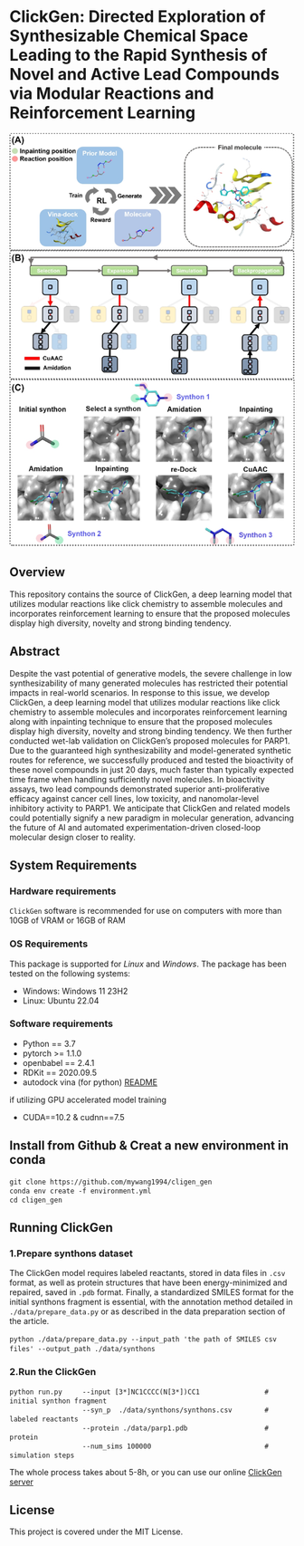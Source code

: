 # ClickGen: Directed Exploration of Synthesizable Chemical Space Leading to the Rapid Synthesis of Novel and Active Lead Compounds via Modular Reactions and Reinforcement Learning

![overview of the architecture of ClickGen](/images/figure.png)

## Overview
This repository contains the source of ClickGen, a deep learning model that utilizes modular reactions like click chemistry to assemble molecules and incorporates reinforcement learning to ensure that the proposed molecules display high diversity, novelty and strong binding tendency. 

## Abstract

Despite the vast potential of generative models, the severe challenge in low synthesizability of many generated molecules has restricted their potential impacts in real-world scenarios. In response to this issue, we develop ClickGen, a deep learning model that utilizes modular reactions like click chemistry to assemble molecules and incorporates reinforcement learning along with inpainting technique to ensure that the proposed molecules display high diversity, novelty and strong binding tendency. We then further conducted wet-lab validation on ClickGen’s proposed molecules for PARP1. Due to the guaranteed high synthesizability and model-generated synthetic routes for reference, we successfully produced and tested the bioactivity of these novel compounds in just 20 days, much faster than typically expected time frame when handling sufficiently novel molecules. In bioactivity assays, two lead compounds demonstrated superior anti-proliferative efficacy against cancer cell lines, low toxicity, and nanomolar-level inhibitory activity to PARP1. We anticipate that ClickGen and related models could potentially signify a new paradigm in molecular generation, advancing the future of AI and automated experimentation-driven closed-loop molecular design closer to reality.


## System Requirements

### Hardware requirements

`ClickGen` software is recommended for use on computers with more than 10GB of VRAM or 16GB of RAM

### OS Requirements
This package is supported for *Linux* and *Windows*. The package has been tested on the following systems:
+ Windows: Windows 11 23H2
+ Linux: Ubuntu 22.04

### Software requirements

- Python == 3.7
- pytorch >= 1.1.0
- openbabel == 2.4.1
- RDKit == 2020.09.5
- autodock vina (for python) [README](https://autodock-vina.readthedocs.io/en/latest/docking_python.html)


if utilizing GPU accelerated model training 
- CUDA==10.2 & cudnn==7.5 

## Install from Github & Creat a new environment in conda 
```
git clone https://github.com/mywang1994/cligen_gen
conda env create -f environment.yml
cd cligen_gen
```



## Running ClickGen
### 1.Prepare synthons dataset
The ClickGen model requires labeled reactants, stored in data files in `.csv` format, as well as protein structures that have been energy-minimized and repaired, saved in `.pdb` format. Finally, a standardized SMILES format for the initial synthons fragment is essential, with the annotation method detailed in `./data/prepare_data.py` or as described in the data preparation section of the article.

 `python ./data/prepare_data.py --input_path 'the path of SMILES csv files'
                                --output_path ./data/synthons` 

### 2.Run the ClickGen



```
python run.py     --input [3*]NC1CCCC(N[3*])CC1                # initial synthon fragment 
                  --syn_p  ./data/synthons/synthons.csv        # labeled reactants
                  --protein ./data/parp1.pdb                   # protein
                  --num_sims 100000                            # simulation steps
```

The whole process takes about 5-8h, or you can use our online [ClickGen server](https://carbonsilico.com/)

## License

This project is covered under the MIT License.
